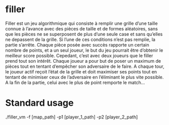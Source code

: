 # filler

Filler est un jeu algorithmique qui consiste à remplir une grille d’une taille connue
à l’avance avec des pièces de taille et de formes aléatoires, sans que les pièces ne se superposent de plus d’une seule case et sans qu’elles ne depassent de la grille. Si l’une de
ces conditions n’est pas remplie, la partie s’arrête.
Chaque pièce posée avec succès rapporte un certain nombre de points, et a un seul
joueur, le but du jeu pourrait être d’obtenir le meilleur score possible. Cepedant, c’est
avec deux joueurs que le filler prend tout son intérêt. Chaque joueur a pour but de poser
un maximum de pièces tout en tentant d’empêcher son adversaire de le faire.
A chaque tour, le joueur actif reçoit l’état de la grille et doit maximiser ses points tout en tentant de
minimiser ceux de l’adversaire en l’éliminant le plus vite possible.
A la fin de la partie, celui avec le plus de point remporte le match...

# Standard usage

./filler_vm -f [map_path] -p1 [player_1_path] -p2 [player_2_path]
